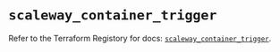 # `scaleway_container_trigger`

Refer to the Terraform Registory for docs: [`scaleway_container_trigger`](https://registry.terraform.io/providers/scaleway/scaleway/2.39.0/docs/resources/container_trigger).
